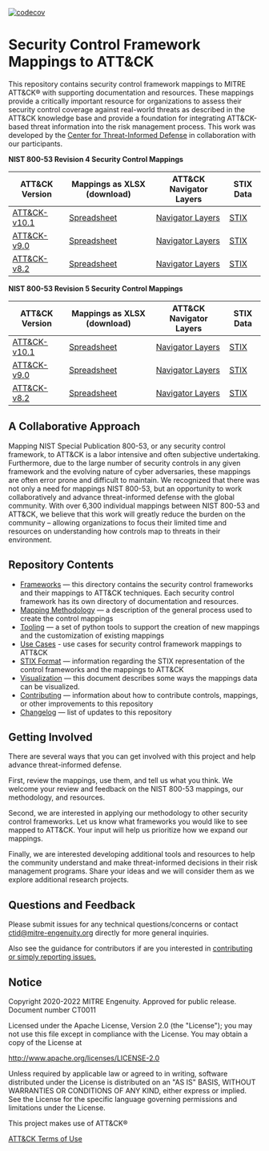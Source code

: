 [![codecov](https://codecov.io/gh/center-for-threat-informed-defense/attack-control-framework-mappings/branch/master/graph/badge.svg?token=PLVBGOUWMC)](https://codecov.io/gh/center-for-threat-informed-defense/attack-control-framework-mappings)

# Security Control Framework Mappings to ATT&CK
This repository contains security control framework mappings to MITRE ATT&CK® with supporting documentation and resources. These mappings provide a critically important resource for organizations to assess their security control coverage against real-world threats as described in the ATT&CK knowledge base and provide a foundation for integrating ATT&CK-based threat information into the risk management process. This work was developed by the [Center for Threat-Informed Defense](https://ctid.mitre-engenuity.org/) in collaboration with our participants.

**NIST 800-53 Revision 4 Security Control Mappings**

| ATT&CK Version | Mappings as XLSX (download) | ATT&CK Navigator Layers | STIX Data |
|---|---|---|---|
| [ATT&CK-v10.1](/frameworks/ATT&CK-v10.1/nist800-53-r4/) | [Spreadsheet](https://github.com/center-for-threat-informed-defense/attack-control-framework-mappings/raw/master/frameworks/ATT%26CK-v10.1/nist800-53-r4/nist800-53-r4-mappings.xlsx) | [Navigator Layers](/frameworks/ATT&CK-v10.1/nist800-53-r4/layers) | [STIX](/frameworks/ATT&CK-v10.1/nist800-53-r4/stix) |
| [ATT&CK-v9.0](/frameworks/ATT&CK-v9.0/nist800-53-r4/) | [Spreadsheet](https://github.com/center-for-threat-informed-defense/attack-control-framework-mappings/raw/master/frameworks/ATT%26CK-v9.0/nist800-53-r4/nist800-53-r4-mappings.xlsx) | [Navigator Layers](/frameworks/ATT&CK-v9.0/nist800-53-r4/layers) | [STIX](/frameworks/ATT&CK-v9.0/nist800-53-r4/stix) |
| [ATT&CK-v8.2](/frameworks/ATT&CK-v8.2/nist800-53-r4/) | [Spreadsheet](https://github.com/center-for-threat-informed-defense/attack-control-framework-mappings/raw/master/frameworks/ATT%26CK-v8.2/nist800-53-r4/nist800-53-r4-mappings.xlsx) | [Navigator Layers](/frameworks/ATT&CK-v8.2/nist800-53-r4/layers) | [STIX](/frameworks/ATT&CK-v8.2/nist800-53-r4/stix) |

**NIST 800-53 Revision 5 Security Control Mappings**

| ATT&CK Version | Mappings as XLSX (download) | ATT&CK Navigator Layers | STIX Data |
|---|---|---|---|
| [ATT&CK-v10.1](/frameworks/ATT&CK-v10.1/nist800-53-r5/) | [Spreadsheet](https://github.com/center-for-threat-informed-defense/attack-control-framework-mappings/raw/master/frameworks/ATT%26CK-v10.1/nist800-53-r5/nist800-53-r5-mappings.xlsx) | [Navigator Layers](/frameworks/ATT&CK-v10.1/nist800-53-r5/layers) | [STIX](/frameworks/ATT&CK-v10.1/nist800-53-r5/stix) |
| [ATT&CK-v9.0](/frameworks/ATT&CK-v9.0/nist800-53-r5/) | [Spreadsheet](https://github.com/center-for-threat-informed-defense/attack-control-framework-mappings/raw/master/frameworks/ATT%26CK-v9.0/nist800-53-r5/nist800-53-r5-mappings.xlsx) | [Navigator Layers](/frameworks/ATT&CK-v9.0/nist800-53-r5/layers) | [STIX](/frameworks/ATT&CK-v9.0/nist800-53-r5/stix) |
| [ATT&CK-v8.2](/frameworks/ATT&CK-v8.2/nist800-53-r5/) | [Spreadsheet](https://github.com/center-for-threat-informed-defense/attack-control-framework-mappings/raw/master/frameworks/ATT%26CK-v8.2/nist800-53-r5/nist800-53-r5-mappings.xlsx) | [Navigator Layers](/frameworks/ATT&CK-v8.2/nist800-53-r5/layers) | [STIX](/frameworks/ATT&CK-v8.2/nist800-53-r5/stix) |

## A Collaborative Approach

Mapping NIST Special Publication 800-53, or any security control framework, to ATT&CK is a labor intensive and often subjective undertaking. Furthermore, due to the large number of security controls in any given framework and the evolving nature of cyber adversaries, these mappings are often error prone and difficult to maintain. We recognized that there was not only a need for mappings NIST 800-53, but an opportunity to work collaboratively and advance threat-informed defense with the global community. With over 6,300 individual mappings between NIST 800-53 and ATT&CK, we believe that this work will greatly reduce the burden on the community – allowing organizations to focus their limited time and resources on understanding how controls map to threats in their environment.

## Repository Contents

- [Frameworks](/frameworks) — this directory contains the security control frameworks and their mappings to ATT&CK techniques. Each security control framework has its own directory of documentation and resources. 
- [Mapping Methodology](/docs/mapping_methodology.md) — a description of the general process used to create the control mappings
- [Tooling](/docs/tooling.md) — a set of python tools to support the creation of new mappings and the customization of existing mappings
- [Use Cases](/docs/use-cases.md) - use cases for security control framework mappings to ATT&CK
- [STIX Format](/docs/STIX_format.md) — information regarding the STIX representation of the control frameworks and the mappings to ATT&CK
- [Visualization](/docs/visualization.md) — this document describes some ways the mappings data can be visualized. 
- [Contributing](/CONTRIBUTING.md) — information about how to contribute controls, mappings, or other improvements to this repository
- [Changelog](/CHANGELOG.md) — list of updates to this repository


## Getting Involved

There are several ways that you can get involved with this project and help advance threat-informed defense. 

First, review the mappings, use them, and tell us what you think. We welcome your review and feedback on the NIST 800-53 mappings, our methodology, and resources. 

Second, we are interested in applying our methodology to other security control frameworks. Let us know what frameworks you would like to see mapped to ATT&CK. Your input will help us prioritize how we expand our mappings. 

Finally, we are interested developing additional tools and resources to help the community understand and make threat-informed decisions in their risk management programs. Share your ideas and we will consider them as we explore additional research projects.  

## Questions and Feedback
   
Please submit issues for any technical questions/concerns or contact ctid@mitre-engenuity.org directly for more general inquiries.

Also see the guidance for contributors if are you interested in [contributing or simply reporting issues.](/CONTRIBUTING.md)

## Notice 

Copyright 2020-2022 MITRE Engenuity. Approved for public release. Document number CT0011

Licensed under the Apache License, Version 2.0 (the "License"); you may not use this file except in compliance with the License. You may obtain a copy of the License at 

http://www.apache.org/licenses/LICENSE-2.0 

Unless required by applicable law or agreed to in writing, software distributed under the License is distributed on an "AS IS" BASIS, WITHOUT WARRANTIES OR CONDITIONS OF ANY KIND, either express or implied. See the License for the specific language governing permissions and limitations under the License. 

This project makes use of ATT&CK®

[ATT&CK Terms of Use](https://attack.mitre.org/resources/terms-of-use/)
